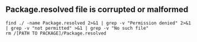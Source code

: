 ## Package.resolved file is corrupted or malformed
```
find ./ -name Package.resolved 2>&1 | grep -v "Permission denied" 2>&1 | grep -v "not permitted" >&1 | grep -v "No such file"
rm /[PATH TO PACKAGE]/Package.resolved
```
